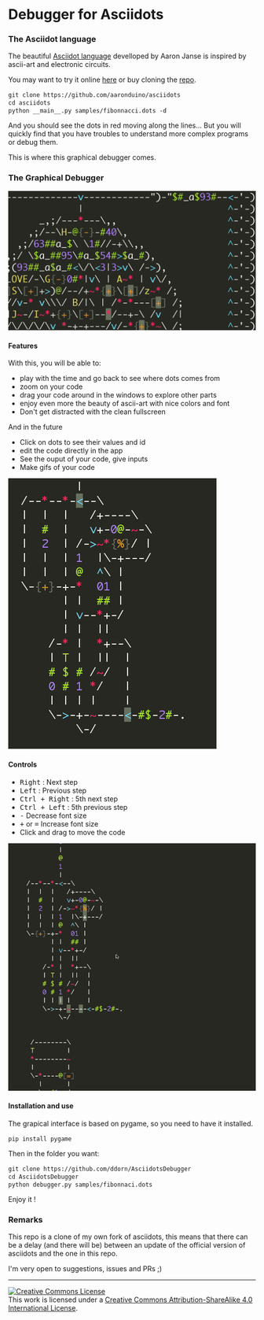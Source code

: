 # Debugger for Asciidots


### The Asciidot language
The beautiful [Asciidot language](https://github.com/aaronduino/asciidots) 
develloped by Aaron Janse is inspired by ascii-art and electronic circuits.

You may want to try it online [here](https://asciidots.herokuapp.com/)
or buy cloning the [repo](https://github.com/aaronduino/asciidots).

    git clone https://github.com/aaronduino/asciidots
    cd asciidots
    python __main__.py samples/fibonnacci.dots -d

And you should see the dots in red moving along the lines...
But you will quickly find that you have troubles to understand more complex programs or debug them.

This is where this graphical debugger comes.

### The Graphical Debugger

![There is a lot of colors](assets/colors.png)

#### Features
With this, you will be able to:
- play with the time and go back to see where dots comes from
- zoom on your code
- drag your code around in the windows to explore other parts
- enjoy even more the beauty of ascii-art with nice colors and font
- Don't get distracted with the clean fullscreen

And in the future
- Click on dots to see their values and id
- edit the code directly in the app
- See the ouput of your code, give inputs
- Make gifs of your code 

![Play with the time](assets/play_with_time.gif)

#### Controls

- <kbd>Right</kbd> : Next step
- <kbd>Left</kbd> : Previous step
- <kbd>Ctrl + Right</kbd> : 5th next step
- <kbd>Ctrl + Left</kbd> : 5th previous step
- <kbd>-</kbd> Decrease font size
- <kbd>+</kbd> or <kbd>=</kbd> Increase font size
- Click and drag to move the code

![Drag your code](assets/move_around.gif)

#### Installation and use

The grapical interface is based on pygame, so you need to have it installed.

    pip install pygame

Then in the folder you want:
    
    git clone https://github.com/ddorn/AsciidotsDebugger
    cd AsciidotsDebugger
    python debugger.py samples/fibonnaci.dots

Enjoy it !

### Remarks

This repo is a clone of my own fork of asciidots, this means that there can be a delay (and there will be) 
between an update of the official version of asciidots and the one in this repo.

I'm very open to suggestions, issues and PRs ;)

---

<a rel="license" href="http://creativecommons.org/licenses/by-sa/4.0/"><img alt="Creative Commons License" style="border-width:0" src="https://i.creativecommons.org/l/by-sa/4.0/88x31.png" /></a><br />This work is licensed under a <a rel="license" href="http://creativecommons.org/licenses/by-sa/4.0/">Creative Commons Attribution-ShareAlike 4.0 International License</a>.
